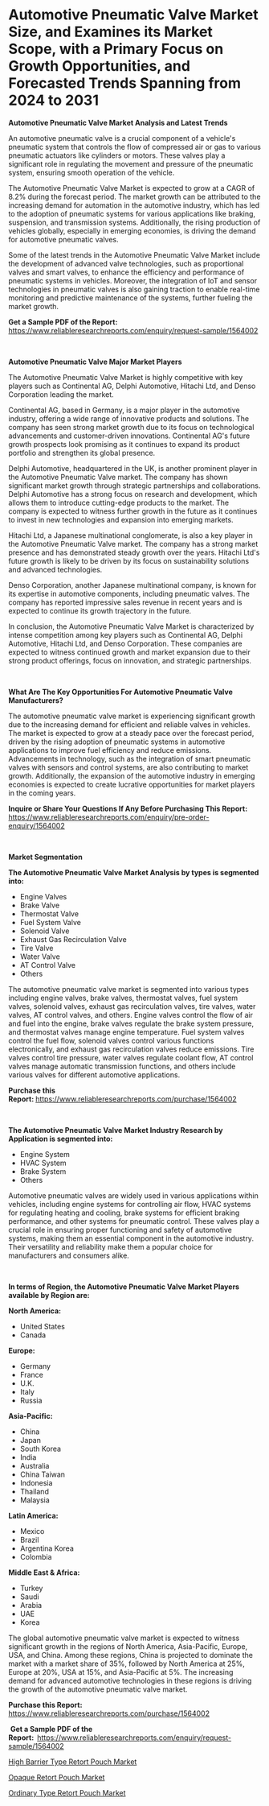 <p><h1>Automotive Pneumatic Valve Market Size, and Examines its Market Scope, with a Primary Focus on Growth Opportunities, and Forecasted Trends Spanning from 2024 to 2031</h1></p><p><strong>Automotive Pneumatic Valve Market Analysis and Latest Trends</strong></p>
<p><p>An automotive pneumatic valve is a crucial component of a vehicle's pneumatic system that controls the flow of compressed air or gas to various pneumatic actuators like cylinders or motors. These valves play a significant role in regulating the movement and pressure of the pneumatic system, ensuring smooth operation of the vehicle.</p><p>The Automotive Pneumatic Valve Market is expected to grow at a CAGR of 8.2% during the forecast period. The market growth can be attributed to the increasing demand for automation in the automotive industry, which has led to the adoption of pneumatic systems for various applications like braking, suspension, and transmission systems. Additionally, the rising production of vehicles globally, especially in emerging economies, is driving the demand for automotive pneumatic valves.</p><p>Some of the latest trends in the Automotive Pneumatic Valve Market include the development of advanced valve technologies, such as proportional valves and smart valves, to enhance the efficiency and performance of pneumatic systems in vehicles. Moreover, the integration of IoT and sensor technologies in pneumatic valves is also gaining traction to enable real-time monitoring and predictive maintenance of the systems, further fueling the market growth.</p></p>
<p><strong>Get a Sample PDF of the Report:&nbsp;</strong> <a href="https://www.reliableresearchreports.com/enquiry/request-sample/1564002">https://www.reliableresearchreports.com/enquiry/request-sample/1564002</a></p>
<p>&nbsp;</p>
<p><strong>Automotive Pneumatic Valve Major Market Players</strong></p>
<p><p>The Automotive Pneumatic Valve Market is highly competitive with key players such as Continental AG, Delphi Automotive, Hitachi Ltd, and Denso Corporation leading the market. </p><p>Continental AG, based in Germany, is a major player in the automotive industry, offering a wide range of innovative products and solutions. The company has seen strong market growth due to its focus on technological advancements and customer-driven innovations. Continental AG's future growth prospects look promising as it continues to expand its product portfolio and strengthen its global presence.</p><p>Delphi Automotive, headquartered in the UK, is another prominent player in the Automotive Pneumatic Valve market. The company has shown significant market growth through strategic partnerships and collaborations. Delphi Automotive has a strong focus on research and development, which allows them to introduce cutting-edge products to the market. The company is expected to witness further growth in the future as it continues to invest in new technologies and expansion into emerging markets.</p><p>Hitachi Ltd, a Japanese multinational conglomerate, is also a key player in the Automotive Pneumatic Valve market. The company has a strong market presence and has demonstrated steady growth over the years. Hitachi Ltd's future growth is likely to be driven by its focus on sustainability solutions and advanced technologies.</p><p>Denso Corporation, another Japanese multinational company, is known for its expertise in automotive components, including pneumatic valves. The company has reported impressive sales revenue in recent years and is expected to continue its growth trajectory in the future.</p><p>In conclusion, the Automotive Pneumatic Valve Market is characterized by intense competition among key players such as Continental AG, Delphi Automotive, Hitachi Ltd, and Denso Corporation. These companies are expected to witness continued growth and market expansion due to their strong product offerings, focus on innovation, and strategic partnerships.</p></p>
<p>&nbsp;</p>
<p><strong>What Are The Key Opportunities For Automotive Pneumatic Valve Manufacturers?</strong></p>
<p><p>The automotive pneumatic valve market is experiencing significant growth due to the increasing demand for efficient and reliable valves in vehicles. The market is expected to grow at a steady pace over the forecast period, driven by the rising adoption of pneumatic systems in automotive applications to improve fuel efficiency and reduce emissions. Advancements in technology, such as the integration of smart pneumatic valves with sensors and control systems, are also contributing to market growth. Additionally, the expansion of the automotive industry in emerging economies is expected to create lucrative opportunities for market players in the coming years.</p></p>
<p><strong>Inquire or Share Your Questions If Any Before Purchasing This Report:</strong> <a href="https://www.reliableresearchreports.com/enquiry/pre-order-enquiry/1564002">https://www.reliableresearchreports.com/enquiry/pre-order-enquiry/1564002</a></p>
<p>&nbsp;</p>
<p><strong>Market Segmentation</strong></p>
<p><strong>The Automotive Pneumatic Valve Market Analysis by types is segmented into:</strong></p>
<p><ul><li>Engine Valves</li><li>Brake Valve</li><li>Thermostat Valve</li><li>Fuel System Valve</li><li>Solenoid Valve</li><li>Exhaust Gas Recirculation Valve</li><li>Tire Valve</li><li>Water Valve</li><li>AT Control Valve</li><li>Others</li></ul></p>
<p><p>The automotive pneumatic valve market is segmented into various types including engine valves, brake valves, thermostat valves, fuel system valves, solenoid valves, exhaust gas recirculation valves, tire valves, water valves, AT control valves, and others. Engine valves control the flow of air and fuel into the engine, brake valves regulate the brake system pressure, and thermostat valves manage engine temperature. Fuel system valves control the fuel flow, solenoid valves control various functions electronically, and exhaust gas recirculation valves reduce emissions. Tire valves control tire pressure, water valves regulate coolant flow, AT control valves manage automatic transmission functions, and others include various valves for different automotive applications.</p></p>
<p><strong>Purchase this Report:&nbsp;</strong><a href="https://www.reliableresearchreports.com/purchase/1564002">https://www.reliableresearchreports.com/purchase/1564002</a></p>
<p>&nbsp;</p>
<p><strong>The Automotive Pneumatic Valve Market Industry Research by Application is segmented into:</strong></p>
<p><ul><li>Engine System</li><li>HVAC System</li><li>Brake System</li><li>Others</li></ul></p>
<p><p>Automotive pneumatic valves are widely used in various applications within vehicles, including engine systems for controlling air flow, HVAC systems for regulating heating and cooling, brake systems for efficient braking performance, and other systems for pneumatic control. These valves play a crucial role in ensuring proper functioning and safety of automotive systems, making them an essential component in the automotive industry. Their versatility and reliability make them a popular choice for manufacturers and consumers alike.</p></p>
<p>&nbsp;</p>
<p><strong>In terms of Region, the Automotive Pneumatic Valve Market Players available by Region are:</strong></p>
<p>
    <p> <strong> North America: </strong>
        <ul>
            <li>United States</li>
            <li>Canada</li>
        </ul>
        </p> 
    <p> <strong> Europe: </strong>
        <ul>
            <li>Germany</li>
            <li>France</li>
            <li>U.K.</li>
            <li>Italy</li>
            <li>Russia</li>
        </ul>
        </p> 
    <p> <strong> Asia-Pacific: </strong>
        <ul>
            <li>China</li>
            <li>Japan</li>
            <li>South Korea</li>
            <li>India</li>
            <li>Australia</li>
            <li>China Taiwan</li>
            <li>Indonesia</li>
            <li>Thailand</li>
            <li>Malaysia</li>
        </ul>
        </p> 
    <p> <strong> Latin America: </strong>
        <ul>
            <li>Mexico</li>
            <li>Brazil</li>
            <li>Argentina Korea</li>
            <li>Colombia</li>
        </ul>
        </p> 
    <p> <strong> Middle East & Africa: </strong>
        <ul>
            <li>Turkey</li>
            <li>Saudi</li>
            <li>Arabia</li>
            <li>UAE</li>
            <li>Korea</li>
        </ul>
    </p>
    </p>
<p><p>The global automotive pneumatic valve market is expected to witness significant growth in the regions of North America, Asia-Pacific, Europe, USA, and China. Among these regions, China is projected to dominate the market with a market share of 35%, followed by North America at 25%, Europe at 20%, USA at 15%, and Asia-Pacific at 5%. The increasing demand for advanced automotive technologies in these regions is driving the growth of the automotive pneumatic valve market.</p></p>
<p><strong>Purchase this Report: </strong><a href="https://www.reliableresearchreports.com/purchase/1564002">https://www.reliableresearchreports.com/purchase/1564002</a></p>
<p>&nbsp;<strong>Get a Sample PDF of the Report:&nbsp;&nbsp;</strong><a href="https://www.reliableresearchreports.com/enquiry/request-sample/1564002">https://www.reliableresearchreports.com/enquiry/request-sample/1564002</a></p>
<p><strong></strong></p>
<p><p><a href="https://view.publitas.com/reportprime-1/high-barrier-type-retort-pouch-market-size-reflecting-a-forecast-till-2030-market-by-type-by-application-and-by-geography/">High Barrier Type Retort Pouch Market</a></p><p><a href="https://view.publitas.com/reportprime-1/opaque-retort-pouch-market-offers-provide-insightful-data-for-the-time-period-from-2023-to-2030-and-also-provide-analysis-based-on-application-type-and-region/">Opaque Retort Pouch Market</a></p><p><a href="https://view.publitas.com/reportprime-1/ordinary-type-retort-pouch-market-research-report-provides-thorough-industry-overview-which-offers-an-in-depth-analysis-of-product-trends-and-new-market-divisions/">Ordinary Type Retort Pouch Market</a></p></p>